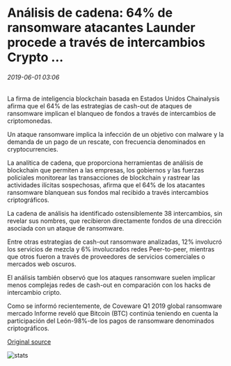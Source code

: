 # Análisis de cadena: 64% de ransomware atacantes Launder procede a través de intercambios Crypto ...

###### 2019-06-01 03:06

La firma de inteligencia blockchain basada en Estados Unidos Chainalysis afirma que el 64% de las estrategias de cash-out de ataques de ransomware implican el blanqueo de fondos a través de intercambios de criptomonedas.

Un ataque ransomware implica la infección de un objetivo con malware y la demanda de un pago de un rescate, con frecuencia denominados en cryptocurrencies.

La analítica de cadena, que proporciona herramientas de análisis de blockchain que permiten a las empresas, los gobiernos y las fuerzas policiales monitorear las transacciones de blockchain y rastrear las actividades ilícitas sospechosas, afirma que el 64% de los atacantes ransomware blanquean sus fondos mal recibido a través intercambios criptográficos.

La cadena de análisis ha identificado ostensiblemente 38 intercambios, sin revelar sus nombres, que recibieron directamente fondos de una dirección asociada con un ataque de ransomware.

Entre otras estrategias de cash-out ransomware analizadas, 12% involucró los servicios de mezcla y 6% involucrados redes Peer-to-peer, mientras que otros fueron a través de proveedores de servicios comerciales o mercados web oscuros.

El análisis también observó que los ataques ransomware suelen implicar menos complejas redes de cash-out en comparación con los hacks de intercambio cripto.

Como se informó recientemente, de Coveware Q1 2019 global ransomware mercado Informe reveló que Bitcoin (BTC) continúa teniendo en cuenta la participación del León-98%-de los pagos de ransomware denominados criptográficos.

[Original source](https://cointelegraph.com/news/chainalysis-64-of-ransomware-attackers-launder-proceeds-via-crypto-exchanges)

![stats](https://c.statcounter.com/11760860/0/a89fa40b/1/ "stats")